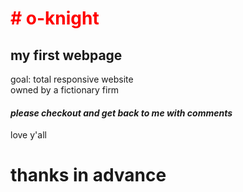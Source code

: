 <h1 style = "color: red"># o-knight</h1>
<h2>my first webpage</h2>
goal: total responsive website<br>
owned by a fictionary firm
<h4><em>please checkout and get back to me with comments</em></h4>
love y'all
<h1>thanks in advance</h1>
